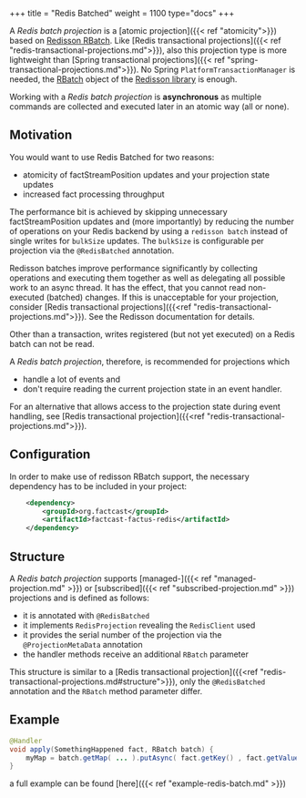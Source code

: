 +++
title = "Redis Batched"
weight = 1100
type="docs"
+++

A _Redis batch projection_ is a [atomic projection]({{< ref "atomicity">}})
based on [Redisson RBatch](https://www.javadoc.io/doc/org.redisson/redisson/latest/org/redisson/api/RBatch.html).
Like [Redis transactional projections]({{< ref "redis-transactional-projections.md">}}), also this projection type
is more lightweight than [Spring transactional projections]({{< ref "spring-transactional-projections.md">}}).
No Spring `PlatformTransactionManager` is needed,
the [RBatch](https://www.javadoc.io/doc/org.redisson/redisson/latest/org/redisson/api/RBatch.html) object of
the [Redisson library](https://github.com/redisson/redisson) is enough.

Working with a _Redis batch projection_ is **asynchronous** as multiple commands are collected and
executed later in an atomic way (all or none).

## Motivation

You would want to use Redis Batched for two reasons:

- atomicity of factStreamPosition updates and your projection state updates
- increased fact processing throughput

The performance bit is achieved by skipping unnecessary factStreamPosition updates and (more importantly) by reducing the number of operations on your Redis backend by using a `redisson batch` instead of single writes for `bulkSize` updates.
The `bulkSize` is configurable per projection via the `@RedisBatched` annotation.

Redisson batches improve performance significantly by collecting operations and executing them together as well as
delegating all possible work to an async thread. It has the effect, that you cannot read non-executed (batched) changes.
If this is unacceptable for your projection, consider [Redis transactional projections]({{<ref "redis-transactional-projections.md">}}).
See the Redisson documentation for details.

Other than a transaction, writes registered (but not yet executed) on a Redis batch can not be read.

A _Redis batch projection_, therefore, is recommended for projections which

- handle a lot of events and
- don't require reading the current projection state in an event handler.

For an alternative that allows access to the projection state during event handling,
see [Redis transactional projection]({{<ref "redis-transactional-projections.md">}}).

## Configuration

In order to make use of redisson RBatch support, the necessary dependency has to be included in your project:

```xml
    <dependency>
        <groupId>org.factcast</groupId>
        <artifactId>factcast-factus-redis</artifactId>
    </dependency>

```

## Structure

A _Redis batch projection_ supports [managed-]({{< ref "managed-projection.md" >}})
or [subscribed]({{< ref "subscribed-projection.md" >}}) projections and is defined as follows:

- it is annotated with `@RedisBatched`
- it implements `RedisProjection` revealing the `RedisClient` used
- it provides the serial number of the projection via the `@ProjectionMetaData` annotation
- the handler methods receive an additional `RBatch` parameter

This structure is similar to a [Redis transactional projection]({{<ref "redis-transactional-projections.md#structure">}}),
only the `@RedisBatched` annotation and the `RBatch` method parameter differ.

## Example

```java
@Handler
void apply(SomethingHappened fact, RBatch batch) {
    myMap = batch.getMap( ... ).putAsync( fact.getKey() , fact.getValue() );
}
```

a full example can be found [here]({{< ref "example-redis-batch.md" >}})
